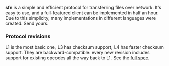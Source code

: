 **sfn** is a simple and efficient protocol for transferring files over network. It's easy to use, and a full-featured client can be implemented in half an hour. Due to this simplicity, many implementations in different languages were created. Send yours.

### Protocol revisions

L1 is the most basic one, L3 has checksum support, L4 has faster checksum support. They are backward-compatible: every new revision includes support for  existing opcodes all the way back to L1. See the [full spec](https://github.com/sfn-software/sfn/blob/master/PROTOCOL.md).
